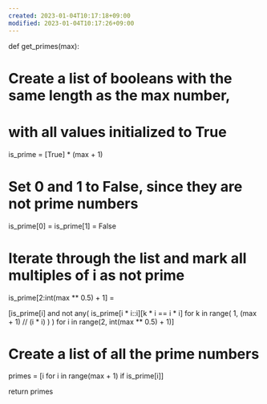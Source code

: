```yaml
---
created: 2023-01-04T10:17:18+09:00
modified: 2023-01-04T10:17:26+09:00
---
```


def get_primes(max):
  # Create a list of booleans with the same length as the max number,
  # with all values initialized to True
  is_prime = [True] * (max + 1)

  # Set 0 and 1 to False, since they are not prime numbers
  is_prime[0] = is_prime[1] = False

  # Iterate through the list and mark all multiples of i as not prime
  is_prime[2:int(max ** 0.5) + 1] = 

[is_prime[i] and not any(
is_prime[i * i::i][k * i == i * i] for k in range(
1, (max + 1) // (i * i)
)
) for i in range(2, int(max ** 0.5) + 1)]

  # Create a list of all the prime numbers
  primes = [i for i in range(max + 1) if is_prime[i]]

  return primes
